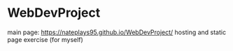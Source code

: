 # WebDevProject
main page: https://nateplays95.github.io/WebDevProject/
hosting and static page exercise (for myself)
